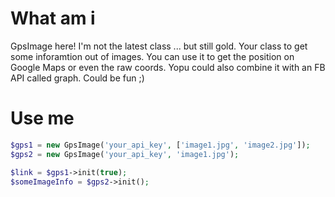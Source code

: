 
# What am i

GpsImage here! I'm not the latest class ... but still gold.
Your class to get some inforamtion out of images.
You can use it to get the position on Google Maps or even the raw coords.
Yopu could also combine it with an FB API called graph. Could be fun ;)


# Use me

```php
$gps1 = new GpsImage('your_api_key', ['image1.jpg', 'image2.jpg']);
$gps2 = new GpsImage('your_api_key', 'image1.jpg');

$link = $gps1->init(true);
$someImageInfo = $gps2->init();
```

